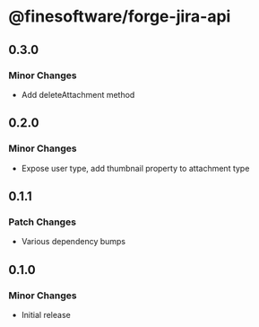 # @finesoftware/forge-jira-api

## 0.3.0

### Minor Changes

-   Add deleteAttachment method

## 0.2.0

### Minor Changes

-   Expose user type, add thumbnail property to attachment type

## 0.1.1

### Patch Changes

-   Various dependency bumps

## 0.1.0

### Minor Changes

-   Initial release
